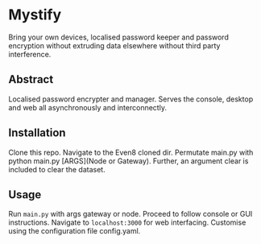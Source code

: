 # Mystify
Bring your own devices, localised password keeper and password encryption without extruding data elsewhere without third party interference. 

## Abstract
Localised password encrypter and manager. Serves the console, desktop and web all asynchronously and interconnectly.

## Installation
Clone this repo. Navigate to the Even8 cloned dir. Permutate main.py with python main.py [ARGS](Node or Gateway).
Further, an argument clear is included to clear the dataset.

## Usage
Run ```main.py``` with args gateway or node. Proceed to follow console or GUI instructions. Navigate to ```localhost:3000``` for web interfacing. Customise using the configuration file config.yaml. 